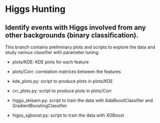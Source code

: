 # Higgs Hunting
## Identify events with Higgs involved from any other backgrounds (binary classification).

This branch contains preliminary plots and scripts to explore the data and study various classifier with parameter tuning. 

- plots/KDE: KDE plots for each feature
- plots/Corr: correlation matrices between the features

- kde_plots.py: script to produce plots in plots/KDE
- crr_plots.py: script to produce plots in plots/Corr
- higgs_sklearn.py: script to train the data with AdaBoostClassifier and GradientBoostingClassifier
- higss_xgboost.py: script to train the data with XGBoost
